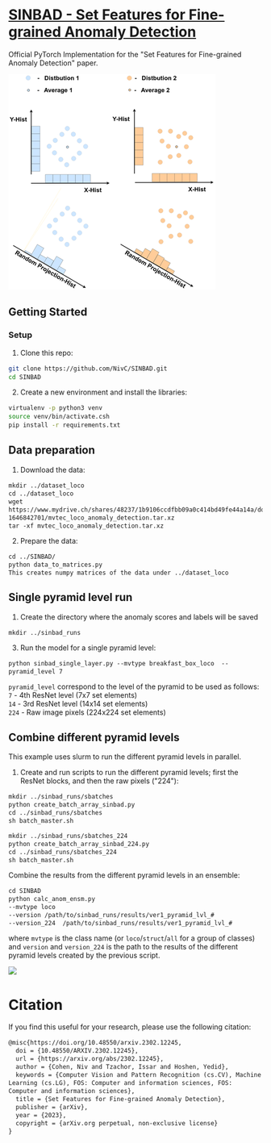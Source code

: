 # [SINBAD - Set Features for Fine-grained Anomaly Detection](https://arxiv.org/abs/2302.12245)

Official PyTorch Implementation for the "Set Features for Fine-grained Anomaly Detection" paper.


![](imgs/histograms_fig.png)

## Getting Started


### Setup 
1. Clone this repo:
```bash
git clone https://github.com/NivC/SINBAD.git
cd SINBAD
```
2. Create a new environment and install the libraries:
```bash
virtualenv -p python3 venv
source venv/bin/activate.csh
pip install -r requirements.txt
```

## Data preparation
1. Download the data:
```
mkdir ../dataset_loco
cd ../dataset_loco
wget https://www.mydrive.ch/shares/48237/1b9106ccdfbb09a0c414bd49fe44a14a/download/430647091-1646842701/mvtec_loco_anomaly_detection.tar.xz
tar -xf mvtec_loco_anomaly_detection.tar.xz
```
2. Prepare the data:
```
cd ../SINBAD/
python data_to_matrices.py 
This creates numpy matrices of the data under ../dataset_loco
```

## Single pyramid level run
1. Create the directory where the anomaly scores and labels will be saved
```
mkdir ../sinbad_runs
``` 
3. Run the model for a single pyramid level:
```
python sinbad_single_layer.py --mvtype breakfast_box_loco  --pyramid_level 7
``` 

`pyramid_level` correspond to the level of the pyramid to be used as follows: <br>
`7` - 4th ResNet level (7x7 set elements) <br>
`14` - 3rd ResNet level (14x14 set elements) <br>
`224` - Raw image pixels (224x224 set elements) <br>



## Combine different pyramid levels 
This example uses slurm to run the different pyramid levels in parallel. <br>
1. Create and run scripts to run the different pyramid levels; first the ResNet blocks, and then the raw pixels ("224"):

```
mkdir ../sinbad_runs/sbatches
python create_batch_array_sinbad.py
cd ../sinbad_runs/sbatches
sh batch_master.sh
``` 

```
mkdir ../sinbad_runs/sbatches_224
python create_batch_array_sinbad_224.py
cd ../sinbad_runs/sbatches_224
sh batch_master.sh
```
Combine the results from the different pyramid levels in an ensemble:
```
cd SINBAD
python calc_anom_ensm.py 
--mvtype loco 
--version /path/to/sinbad_runs/results/ver1_pyramid_lvl_#  
--version_224  /path/to/sinbad_runs/results/ver1_pyramid_lvl_#
```
where `mvtype` is the class name (or `loco`/`struct`/`all` for a group of classes)
and `version` and `version_224` is the path to the results of the different pyramid levels created by the previous script. <br>

![](imgs/LOCO_demo_fig.png)


# Citation
If you find this useful for your research, please use the following citation:

```
@misc{https://doi.org/10.48550/arxiv.2302.12245,
  doi = {10.48550/ARXIV.2302.12245},  
  url = {https://arxiv.org/abs/2302.12245},
  author = {Cohen, Niv and Tzachor, Issar and Hoshen, Yedid},
  keywords = {Computer Vision and Pattern Recognition (cs.CV), Machine Learning (cs.LG), FOS: Computer and information sciences, FOS: Computer and information sciences},
  title = {Set Features for Fine-grained Anomaly Detection},
  publisher = {arXiv},
  year = {2023},
  copyright = {arXiv.org perpetual, non-exclusive license}
}

```
